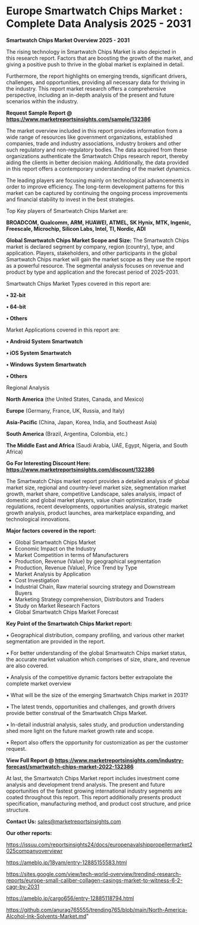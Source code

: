 # Europe Smartwatch Chips Market : Complete Data Analysis 2025 - 2031

<Strong> Smartwatch Chips Market Overview 2025 - 2031</strong>

The rising technology in Smartwatch Chips Market is also depicted in this research report. Factors that are boosting the growth of the market, and giving a positive push to thrive in the global market is explained in detail.

Furthermore, the report highlights on emerging trends, significant drivers, challenges, and opportunities, providing all necessary data for thriving in the industry. This report market research offers a comprehensive perspective, including an in-depth analysis of the present and future scenarios within the industry.

<strong>Request Sample Report @ <a href=https://www.marketreportsinsights.com/sample/132386>https://www.marketreportsinsights.com/sample/132386</a></strong>

The market overview included in this report provides information from a wide range of resources like government organizations, established companies, trade and industry associations, industry brokers and other such regulatory and non-regulatory bodies. The data acquired from these organizations authenticate the Smartwatch Chips research report, thereby aiding the clients in better decision making. Additionally, the data provided in this report offers a contemporary understanding of the market dynamics.

The leading players are focusing mainly on technological advancements in order to improve efficiency. The long-term development patterns for this market can be captured by continuing the ongoing process improvements and financial stability to invest in the best strategies.

Top Key players of Smartwatch Chips Market are:

<strong>BROADCOM, Qualcomm, ARM, HUAWEI, ATMEL, SK Hynix, MTK, Ingenic, Freescale, Microchip, Silicon Labs, Intel, TI, Nordic, ADI</strong>

<strong><b>Global Smartwatch Chips Market Scope and Size:</b></strong>
The Smartwatch Chips market is declared segment by company, region (country), type, and application. Players, stakeholders, and other participants in the global Smartwatch Chips market will gain the market scope as they use the report as a powerful resource. The segmental analysis focuses on revenue and product by type and application and the forecast period of 2025-2031.

Smartwatch Chips Market Types covered in this report are:

<strong>• 32-bit

• 64-bit

• Others</strong>

Market Applications covered in this report are:

<strong>• Android System Smartwatch

• iOS System Smartwatch

• Windows System Smartwatch

• Others</strong> 

Regional Analysis

<strong>North America</strong> (the United States, Canada, and Mexico)

<strong>Europe</strong> (Germany, France, UK, Russia, and Italy)

<strong>Asia-Pacific</strong> (China, Japan, Korea, India, and Southeast Asia)

<strong>South America</strong> (Brazil, Argentina, Colombia, etc.)

<strong>The Middle East and Africa</strong> (Saudi Arabia, UAE, Egypt, Nigeria, and South Africa)

<strong>Go For Interesting Discount Here: <a href=https://www.marketreportsinsights.com/discount/132386>https://www.marketreportsinsights.com/discount/132386</a></strong>

The Smartwatch Chips market report provides a detailed analysis of global market size, regional and country-level market size, segmentation market growth, market share, competitive Landscape, sales analysis, impact of domestic and global market players, value chain optimization, trade regulations, recent developments, opportunities analysis, strategic market growth analysis, product launches, area marketplace expanding, and technological innovations.

<strong><b>Major factors covered in the report:</b></strong>
<ul>
  <li>Global Smartwatch Chips Market </li>
  <li>Economic Impact on the Industry</li>
  <li>Market Competition in terms of Manufacturers</li>
  <li>Production, Revenue (Value) by geographical segmentation</li>
  <li>Production, Revenue (Value), Price Trend by Type</li>
  <li>Market Analysis by Application</li>
  <li>Cost Investigation</li>
  <li>Industrial Chain, Raw material sourcing strategy and Downstream Buyers</li>
  <li>Marketing Strategy comprehension, Distributors and Traders</li>
  <li>Study on Market Research Factors</li>
  <li>Global Smartwatch Chips Market Forecast</li>
</ul>

<strong><b>Key Point of the Smartwatch Chips Market report:</b></strong>

• Geographical distribution, company profiling, and various other market segmentation are provided in the report.

• For better understanding of the global Smartwatch Chips market status, the accurate market valuation which comprises of size, share, and revenue are also covered.

• Analysis of the competitive dynamic factors better extrapolate the complete market overview

• What will be the size of the emerging Smartwatch Chips market in 2031?

• The latest trends, opportunities and challenges, and growth drivers provide better construal of the Smartwatch Chips Market.

• In-detail industrial analysis, sales study, and production understanding shed more light on the future market growth rate and scope.

• Report also offers the opportunity for customization as per the customer request.

<strong><b>View Full Report @ <a href=https://www.marketreportsinsights.com/industry-forecast/smartwatch-chips-market-2022-132386>https://www.marketreportsinsights.com/industry-forecast/smartwatch-chips-market-2022-132386</a></b></strong>


At last, the Smartwatch Chips Market report includes investment come analysis and development trend analysis. The present and future opportunities of the fastest growing international industry segments are coated throughout this report. This report additionally presents product specification, manufacturing method, and product cost structure, and price structure.

<strong>Contact Us:</strong>
sales@marketreportsinsights.com

<strong>Our other reports:</strong>

<a href=https://issuu.com/reportsinsights24/docs/europenavalshippropellermarket2025companyoverviewr>https://issuu.com/reportsinsights24/docs/europenavalshippropellermarket2025companyoverviewr</a>

<a href=https://ameblo.jp/18yam/entry-12885155583.html>https://ameblo.jp/18yam/entry-12885155583.html</a>

<a href=https://sites.google.com/view/tech-world-overview/trendind-research-reports/europe-small-caliber-collagen-casings-market-to-witness-6-2-cagr-by-2031>https://sites.google.com/view/tech-world-overview/trendind-research-reports/europe-small-caliber-collagen-casings-market-to-witness-6-2-cagr-by-2031</a>

<a href=https://ameblo.jp/cargo656/entry-12885118794.html>https://ameblo.jp/cargo656/entry-12885118794.html</a>

<a href=https://github.com/anurag765555/trending765/blob/main/North-America-Alcohol-Ink-Solvents-Market.md>https://github.com/anurag765555/trending765/blob/main/North-America-Alcohol-Ink-Solvents-Market.md</a>"
